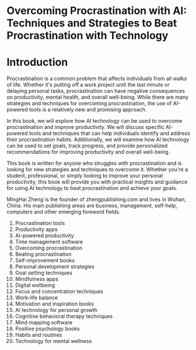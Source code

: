# Overcoming Procrastination with AI: Techniques and Strategies to Beat Procrastination with Technology

# Introduction

Procrastination is a common problem that affects individuals from all walks of life. Whether it's putting off a work project until the last minute or delaying personal tasks, procrastination can have negative consequences on productivity, mental health, and overall well-being. While there are many strategies and techniques for overcoming procrastination, the use of AI-powered tools is a relatively new and promising approach.

In this book, we will explore how AI technology can be used to overcome procrastination and improve productivity. We will discuss specific AI-powered tools and techniques that can help individuals identify and address their procrastination habits. Additionally, we will examine how AI technology can be used to set goals, track progress, and provide personalized recommendations for improving productivity and overall well-being.

This book is written for anyone who struggles with procrastination and is looking for new strategies and techniques to overcome it. Whether you're a student, professional, or simply looking to improve your personal productivity, this book will provide you with practical insights and guidance for using AI technology to beat procrastination and achieve your goals.

MingHai Zheng is the founder of zhengpublishing.com and lives in Wuhan, China. His main publishing areas are business, management, self-help, computers and other emerging foreword fields.



1. Procrastination tools
2. Productivity apps
3. AI-powered productivity
4. Time management software
5. Overcoming procrastination
6. Beating procrastination
7. Self-improvement books
8. Personal development strategies
9. Goal setting techniques
10. Mindfulness apps
11. Digital wellbeing
12. Focus and concentration techniques
13. Work-life balance
14. Motivation and inspiration books
15. AI technology for personal growth
16. Cognitive behavioral therapy techniques
17. Mind mapping software
18. Positive psychology books
19. Habits and routines
20. Technology for mental wellness

